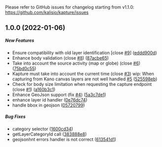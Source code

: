 Please refer to GitHub issues for changelog starting from v1.1.0: https://github.com/kalisio/kapture/issues

## 1.0.0 (2022-01-06)

##### New Features

*  Ensure compatibility with old layer identification [close [#9](https://github.com/kalisio/kapture/pull/9)] ([eddd900d](https://github.com/kalisio/kapture/commit/eddd900d7e90914d0f6aea17b66716a85c0786ff))
*  Enhance body validation (close [#8](https://github.com/kalisio/kapture/pull/8)) ([87acbe65](https://github.com/kalisio/kapture/commit/87acbe65d31bd0737306c37dd1a138f1f11bbe6a))
*  Take into account the source activity (map or globe) (close [#6](https://github.com/kalisio/kapture/pull/6)) ([75bd0c55](https://github.com/kalisio/kapture/commit/75bd0c55738acddd5046815fb1f51e889cf413e3))
*  Kapture must take into account the current time (close [#3](https://github.com/kalisio/kapture/pull/3)) wip: When capturing from Kano canvas layers are not well handled [#5](https://github.com/kalisio/kapture/pull/5) ([525598eb](https://github.com/kalisio/kapture/commit/525598ebdb6f7f903a6446a25eff12f605d83276))
*  Check for body size limitation when requesting the capture endpoint (close [#1](https://github.com/kalisio/kapture/pull/1)) ([a160b3c1](https://github.com/kalisio/kapture/commit/a160b3c1ebfc8902fd08063f56d5a4ff44767ff4))
*  Enhance GeoJson support (fix [#4](https://github.com/kalisio/kapture/pull/4)) ([5a3c7de1](https://github.com/kalisio/kapture/commit/5a3c7de1ede026d533277168902642a0d8f243ad))
*  enhance layer id handler ([0e76dc74](https://github.com/kalisio/kapture/commit/0e76dc7476678bdc5518a6048ec6cc84a6a1e524))
*  handle bbox in geojson ([05720799](https://github.com/kalisio/kapture/commit/05720799e39584c99236c31088c36b69f40abc43))

##### Bug Fixes

*  category selector ([1600cd34](https://github.com/kalisio/kapture/commit/1600cd3482cb9035b01aee23e1c4911b1146c8c0))
*  getLayerCategoryId call ([383888e8](https://github.com/kalisio/kapture/commit/383888e842cf029cb55eef670ae62dcd212d10d0))
*  geojsonhnt errors handler is not correct ([613541d1](https://github.com/kalisio/kapture/commit/613541d15fc838a6917da3dcda1a8bc79e38d9ba))



